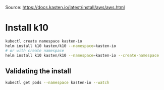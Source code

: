 Source: https://docs.kasten.io/latest/install/aws/aws.html
# Install k10

```bash
kubectl create namespace kasten-io
helm install k10 kasten/k10 --namespace=kasten-io 
# or with create namespace
helm install k10 kasten/k10 --namespace=kasten-io --create-namespace
```

## Validating the install
```bash
kubectl get pods --namespace kasten-io --watch
```